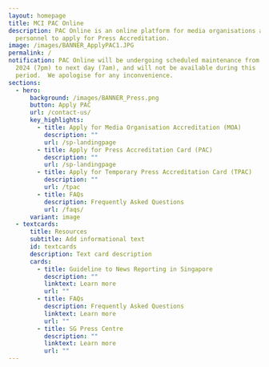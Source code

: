 ```yaml
---
layout: homepage
title: MCI PAC Online
description: PAC Online is an online platform for media organisations and media
  personnel to apply for Press Accreditation.
image: /images/BANNER_ApplyPAC1.JPG
permalink: /
notification: PAC Online will be undergoing scheduled maintenance from 10 Feb
  2024 (7pm) to next day (7am), and will not be available during this
  period.  We apologise for any inconvenience.
sections:
  - hero:
      background: /images/BANNER_Press.png
      button: Apply PAC
      url: /contact-us/
      key_highlights:
        - title: Apply for Media Organisation Accreditation (MOA)
          description: ""
          url: /sp-landingpage
        - title: Apply for Press Accreditation Card (PAC)
          description: ""
          url: /sp-landingpage
        - title: Apply for Temporary Press Accreditation Card (TPAC)
          description: ""
          url: /tpac
        - title: FAQs
          description: Frequently Asked Questions
          url: /faqs/
      variant: image
  - textcards:
      title: Resources
      subtitle: Add informational text
      id: textcards
      description: Text card description
      cards:
        - title: Guideline to News Reporting in Singapore
          description: ""
          linktext: Learn more
          url: ""
        - title: FAQs
          description: Frequently Asked Questions
          linktext: Learn more
          url: ""
        - title: SG Press Centre
          description: ""
          linktext: Learn more
          url: ""
---
```

